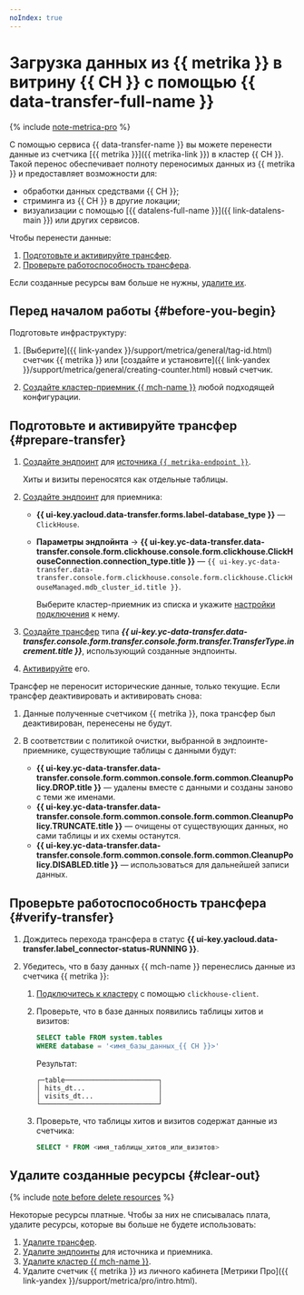 ```yaml
---
noIndex: true
---
```


# Загрузка данных из {{ metrika }} в витрину {{ CH }} с помощью {{ data-transfer-full-name }}


{% include [note-metrica-pro](../../_includes/data-transfer/note-metrica-pro.md) %}

С помощью сервиса {{ data-transfer-name }} вы можете перенести данные из счетчика [{{ metrika }}]({{ metrika-link }}) в кластер {{ CH }}. Такой перенос обеспечивает полноту переносимых данных из {{ metrika }} и предоставляет возможности для:

* обработки данных средствами {{ CH }};
* стриминга из {{ CH }} в другие локации;
* визуализации с помощью [{{ datalens-full-name }}]({{ link-datalens-main }}) или других сервисов.

Чтобы перенести данные:

1. [Подготовьте и активируйте трансфер](#prepare-transfer).
1. [Проверьте работоспособность трансфера](#verify-transfer).

Если созданные ресурсы вам больше не нужны, [удалите их](#clear-out).

## Перед началом работы {#before-you-begin}

Подготовьте инфраструктуру:

1. [Выберите]({{ link-yandex }}/support/metrica/general/tag-id.html) счетчик {{ metrika }} или [создайте и установите]({{ link-yandex }}/support/metrica/general/creating-counter.html) новый счетчик.

1. [Создайте кластер-приемник {{ mch-name }}](../../managed-clickhouse/operations/cluster-create.md) любой подходящей конфигурации.

## Подготовьте и активируйте трансфер {#prepare-transfer}

1. [Создайте эндпоинт](../../data-transfer/operations/endpoint/index.md#create) для [источника `{{ metrika-endpoint }}`](../../data-transfer/operations/endpoint/source/metrika.md).

    Хиты и визиты переносятся как отдельные таблицы.

1. [Создайте эндпоинт](../../data-transfer/operations/endpoint/index.md#create) для приемника:

    * **{{ ui-key.yacloud.data-transfer.forms.label-database_type }}** — `ClickHouse`.
    * **Параметры эндпойнта** → **{{ ui-key.yc-data-transfer.data-transfer.console.form.clickhouse.console.form.clickhouse.ClickHouseConnection.connection_type.title }}** — `{{ ui-key.yc-data-transfer.data-transfer.console.form.clickhouse.console.form.clickhouse.ClickHouseManaged.mdb_cluster_id.title }}`.

        Выберите кластер-приемник из списка и укажите [настройки подключения](../../data-transfer/operations/endpoint/target/clickhouse.md) к нему.

1. [Создайте трансфер](../../data-transfer/operations/transfer.md#create) типа **_{{ ui-key.yc-data-transfer.data-transfer.console.form.transfer.console.form.transfer.TransferType.increment.title }}_**, использующий созданные эндпоинты.
1. [Активируйте](../../data-transfer/operations/transfer.md#activate) его.

Трансфер не переносит исторические данные, только текущие. Если трансфер деактивировать и активировать снова:

1. Данные полученные счетчиком {{ metrika }}, пока трансфер был деактивирован, перенесены не будут.
1. В соответствии с политикой очистки, выбранной в эндпоинте-приемнике, существующие таблицы с данными будут:

    * **{{ ui-key.yc-data-transfer.data-transfer.console.form.common.console.form.common.CleanupPolicy.DROP.title }}** — удалены вместе с данными и созданы заново с теми же именами.
    * **{{ ui-key.yc-data-transfer.data-transfer.console.form.common.console.form.common.CleanupPolicy.TRUNCATE.title }}** — очищены от существующих данных, но сами таблицы и их схемы останутся.
    * **{{ ui-key.yc-data-transfer.data-transfer.console.form.common.console.form.common.CleanupPolicy.DISABLED.title }}** — использоваться для дальнейшей записи данных.

## Проверьте работоспособность трансфера {#verify-transfer}

1. Дождитесь перехода трансфера в статус **{{ ui-key.yacloud.data-transfer.label_connector-status-RUNNING }}**.

1. Убедитесь, что в базу данных {{ mch-name }} перенеслись данные из счетчика {{ metrika }}:

    1. [Подключитесь к кластеру](../../managed-clickhouse/operations/connect/clients.md#clickhouse-client) с помощью `clickhouse-client`.

    1. Проверьте, что в базе данных появились таблицы хитов и визитов:

        ```sql
        SELECT table FROM system.tables
        WHERE database = '<имя_базы_данных_{{ CH }}>'
        ```

        Результат:

        ```text
        ┌─table───────────────────────┐
        │ hits_dt...                  │
        │ visits_dt...                │
        └─────────────────────────────┘
        ```

    1. Проверьте, что таблицы хитов и визитов содержат данные из счетчика:

        ```sql
        SELECT * FROM <имя_таблицы_хитов_или_визитов>
        ```

## Удалите созданные ресурсы {#clear-out}

{% include [note before delete resources](../../_includes/mdb/note-before-delete-resources.md) %}

Некоторые ресурсы платные. Чтобы за них не списывалась плата, удалите ресурсы, которые вы больше не будете использовать:

1. [Удалите трансфер](../../data-transfer/operations/transfer.md#delete-transfer).
1. [Удалите эндпоинты](../../data-transfer/operations/endpoint/index.md#delete) для источника и приемника.
1. [Удалите кластер {{ mch-name }}](../../managed-clickhouse/operations/cluster-delete.md).
1. Удалите счетчик {{ metrika }} из личного кабинета [Метрики Про]({{ link-yandex }}/support/metrica/pro/intro.html).
